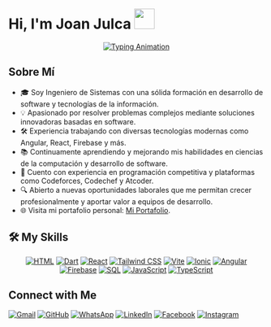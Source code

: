 
<body>
  <h1>
    Hi, I'm Joan Julca
    <img src="https://media.giphy.com/media/hvRJCLFzcasrR4ia7z/giphy.gif" width="40">
  </h1>

  <p align="center" class="typing-animation">
    <a href="https://github.com/DenverCoder1/readme-typing-svg">
      <img src="https://readme-typing-svg.herokuapp.com?font=Fira+Code&color=4CAF50&size=30&center=true&vCenter=true&width=800&height=60&lines=Software+Engineer+@bld.ai;Computer+Science+Student;2x+ACPC+Finalist;Expert+on+Codeforces;Division+1+on+Codechef;Always+learning+new+things" alt="Typing Animation">
    </a>
  </p>


<div class="about-me">
  <h2>Sobre Mí</h2>
  <ul>
    <li>🎓 Soy Ingeniero de Sistemas con una sólida formación en desarrollo de software y tecnologías de la información.</li>
    <li>💡 Apasionado por resolver problemas complejos mediante soluciones innovadoras basadas en software.</li>
    <li>🛠️ Experiencia trabajando con diversas tecnologías modernas como Angular, React, Firebase y más.</li>
    <li>📚 Continuamente aprendiendo y mejorando mis habilidades en ciencias de la computación y desarrollo de software.</li>
    <li>🌟 Cuento con experiencia en programación competitiva y plataformas como Codeforces, Codechef y Atcoder.</li>
    <li>🔍 Abierto a nuevas oportunidades laborales que me permitan crecer profesionalmente y aportar valor a equipos de desarrollo.</li>
    <li>🌐 Visita mi portafolio personal: <a href="https://tu-website-aqui.com">Mi Portafolio</a>.</li>
  </ul>
</div>

 <div class="skills">
  <h2>🛠️ My Skills</h2>
  <p align="center"> 
    <a href="https://developer.mozilla.org/en-US/docs/Web/HTML"><img src="https://img.shields.io/badge/HTML5-%23E34F26.svg?style=plastic&logo=html5&logoColor=white" alt="HTML"></a>  
    <a href="https://dart.dev/"><img src="https://img.shields.io/badge/Dart-%230175C2.svg?style=plastic&logo=dart&logoColor=white" alt="Dart"></a>
    <a href="https://reactjs.org/"><img src="https://img.shields.io/badge/React-%2361DAFB.svg?style=plastic&logo=react&logoColor=black" alt="React"></a>  
    <a href="https://tailwindcss.com/"><img src="https://img.shields.io/badge/Tailwind%20CSS-%2338B2AC.svg?style=plastic&logo=tailwind-css&logoColor=white" alt="Tailwind CSS"></a>  
    <a href="https://vitejs.dev/"><img src="https://img.shields.io/badge/Vite-%23646CFF.svg?style=plastic&logo=vite&logoColor=white" alt="Vite"></a>  
    <a href="https://ionicframework.com/"><img src="https://img.shields.io/badge/Ionic-%234385F4.svg?style=plastic&logo=ionic&logoColor=white" alt="Ionic"></a>
    <a href="https://angular.io/"><img src="https://img.shields.io/badge/Angular-%23DD0031.svg?style=plastic&logo=angular&logoColor=white" alt="Angular"></a>
    <a href="https://firebase.google.com/"><img src="https://img.shields.io/badge/Firebase-%23FFCA28.svg?style=plastic&logo=firebase&logoColor=black" alt="Firebase"></a>  
    <a href="https://www.mysql.com/"><img src="https://img.shields.io/badge/MySQL-%2300f.svg?style=plastic&logo=mysql&logoColor=white" alt="SQL"></a>
    <a href="https://developer.mozilla.org/en-US/docs/Web/JavaScript"><img src="https://img.shields.io/badge/JavaScript-%23F7DF1E.svg?style=plastic&logo=javascript&logoColor=black" alt="JavaScript"></a>  
    <a href="https://www.typescriptlang.org/"><img src="https://img.shields.io/badge/TypeScript-%23007ACC.svg?style=plastic&logo=typescript&logoColor=white" alt="TypeScript"></a>
  </p>
</div>


  <div class="connect">
    <h2>Connect with Me</h2>
    <p>
      <a href="mailto:ahmed.7oskaa@gmail.com"><img src="https://img.shields.io/badge/Gmail-EA4335.svg?style=plastic&logo=gmail&logoColor=white" alt="Gmail"></a>  
      <a href="https://github.com/7oSkaaa"><img src="https://img.shields.io/badge/GitHub-181717.svg?style=plastic&logo=github&logoColor=white" alt="GitHub"></a>  
      <a href="https://wa.me/0201208822340"><img src="https://img.shields.io/badge/WhatsApp-25D366.svg?style=plastic&logo=whatsapp&logoColor=white" alt="WhatsApp"></a>  
      <a href="https://www.linkedin.com/in/7oskaa/"><img src="https://img.shields.io/badge/LinkedIn-0A66C2.svg?style=plastic&logo=linkedin&logoColor=white" alt="LinkedIn"></a>  
      <a href="https://www.facebook.com/7oSkaaa"><img src="https://img.shields.io/badge/Facebook-1877F2.svg?style=plastic&logo=facebook&logoColor=white" alt="Facebook"></a>  
      <a href="https://www.instagram.com/ahmed_7oskaa/"><img src="https://img.shields.io/badge/Instagram-E4405F.svg?style=plastic&logo=instagram&logoColor=white" alt="Instagram"></a>  
    </p>
  </div>
</body>
</html>
